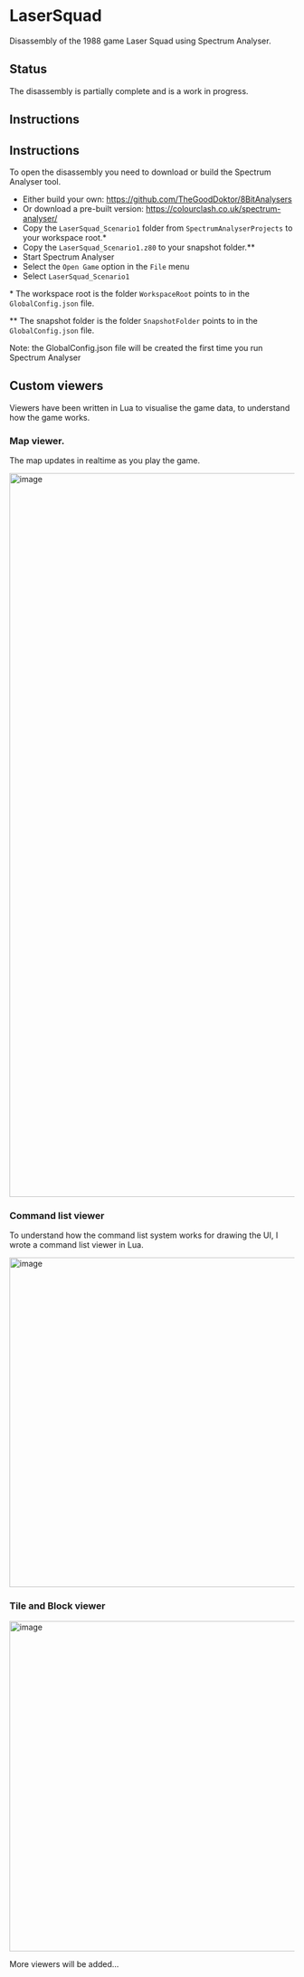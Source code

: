 # LaserSquad
Disassembly of the 1988 game Laser Squad using Spectrum Analyser.

## Status
The disassembly is partially complete and is a work in progress.

## Instructions
## Instructions
To open the disassembly you need to download or build the Spectrum Analyser tool.
  - Either build your own: https://github.com/TheGoodDoktor/8BitAnalysers
  - Or download a pre-built version: https://colourclash.co.uk/spectrum-analyser/
  - Copy the `LaserSquad_Scenario1` folder from `SpectrumAnalyserProjects` to your workspace root.* 
  - Copy the `LaserSquad_Scenario1.z80` to your snapshot folder.**
  - Start Spectrum Analyser
  - Select the `Open Game` option in the `File` menu
  - Select `LaserSquad_Scenario1`

\*   The workspace root is the folder `WorkspaceRoot` points to in the `GlobalConfig.json` file.

\**  The snapshot folder is the folder `SnapshotFolder` points to in the `GlobalConfig.json` file.

Note: the GlobalConfig.json file will be created the first time you run Spectrum Analyser

## Custom viewers
Viewers have been written in Lua to visualise the game data, to understand how the game works. 

### Map viewer. 
The map updates in realtime as you play the game.

<img width="1280" alt="image" src="https://github.com/Colourclash/LaserSquad/assets/883891/01259044-bbbb-41b3-888a-0bfdd7e9181a">

### Command list viewer
To understand how the command list system works for drawing the UI, I wrote a command list viewer in Lua.

<img width="583" alt="image" src="https://github.com/Colourclash/LaserSquad/assets/883891/2c3fab97-8602-40ef-9e6a-a2b339f2441a">

### Tile and Block viewer

<img width="584" alt="image" src="https://github.com/Colourclash/LaserSquad/assets/883891/65d7a413-0c5f-4799-a765-910efe80a2ea">

More viewers will be added...
